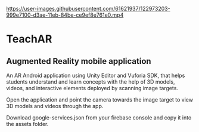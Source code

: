 

https://user-images.githubusercontent.com/61621937/122973203-999e7100-d3ae-11eb-84be-ce9ef8e761e0.mp4

# TeachAR
## Augmented Reality mobile application

An AR Android application using Unity Editor and Vuforia SDK, that helps students understand and learn concepts with the help of 3D models, videos, and interactive elements deployed by scanning image targets.


Open the application and point the camera towards the image target to view 3D models and videos through the app.

Download google-services.json from your firebase console and copy it into the assets folder.
